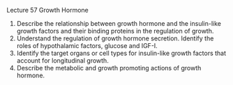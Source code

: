Lecture 57 Growth Hormone
1) Describe the relationship between growth hormone and the insulin-like growth factors and their binding proteins in the regulation of growth. 
2) Understand the regulation of growth hormone secretion.  Identify the roles of hypothalamic factors, glucose and IGF-I. 
3) Identify the target organs or cell types for insulin-like growth factors that account for longitudinal growth. 
4) Describe the metabolic and growth promoting actions of growth hormone.

